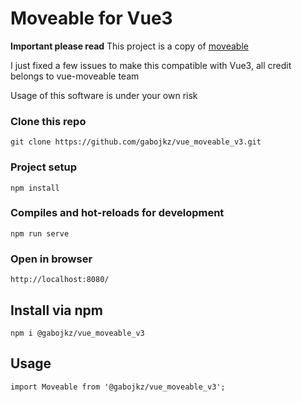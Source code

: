 # Moveable for Vue3


**Important please read**
This project is a copy of [moveable](https://github.com/probil/vue-moveable)

I just fixed a few issues to make this compatible with Vue3, all credit belongs to vue-moveable team

Usage of this software is under your own risk

### Clone this repo
```
git clone https://github.com/gabojkz/vue_moveable_v3.git
```

### Project setup
```
npm install
```

### Compiles and hot-reloads for development
```
npm run serve
```

### Open in browser
```
http://localhost:8080/
```


## Install via npm

```
npm i @gabojkz/vue_moveable_v3
```

## Usage

```
import Moveable from '@gabojkz/vue_moveable_v3';
```